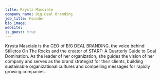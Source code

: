 ```yaml
---
title: Krysta Masciale
company_name: Big Deal Branding
job_title: Founder
bio_image:
website: 
is_guest: true
---
```


Krysta Masciale is the CEO of B!G DEAL BRANDING, the voice behind Stilletos On The Rocks and the creator of START: A Quarterly Guide to Goal Domination. As the leader of her organization, she guides the vision of her company and serves as the brand strategist for their clients, building sustainable organizational cultures and compelling messages for rapidly growing companies.
